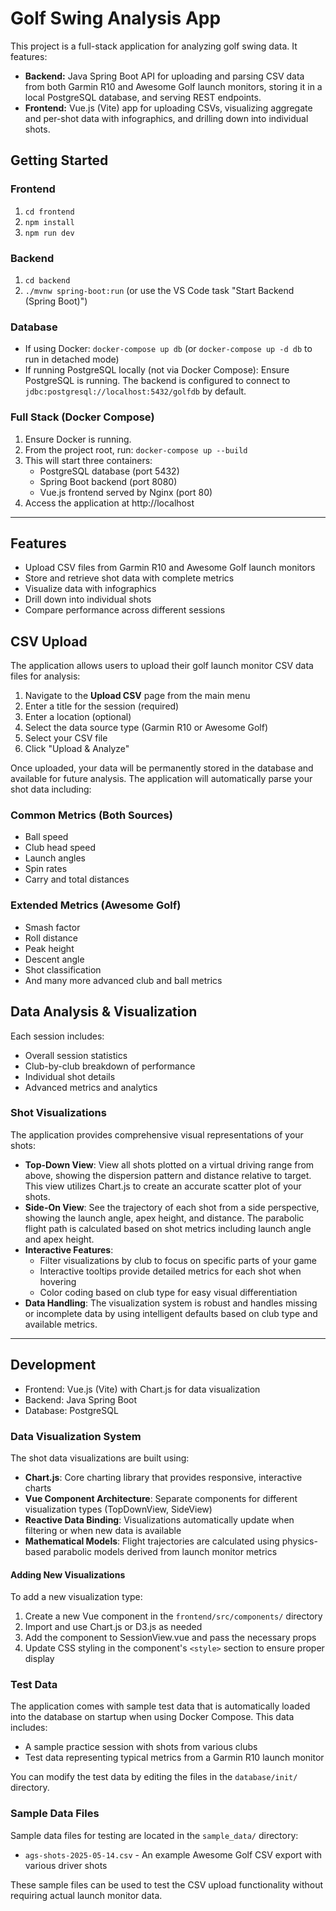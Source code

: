 # Golf Swing Analysis App

This project is a full-stack application for analyzing golf swing data. It features:

- **Backend:** Java Spring Boot API for uploading and parsing CSV data from both Garmin R10 and Awesome Golf launch monitors, storing it in a local PostgreSQL database, and serving REST endpoints.
- **Frontend:** Vue.js (Vite) app for uploading CSVs, visualizing aggregate and per-shot data with infographics, and drilling down into individual shots.

## Getting Started

### Frontend
1. `cd frontend`
2. `npm install`
3. `npm run dev`

### Backend
1. `cd backend`
2. `./mvnw spring-boot:run` (or use the VS Code task "Start Backend (Spring Boot)")

### Database
- If using Docker: `docker-compose up db` (or `docker-compose up -d db` to run in detached mode)
- If running PostgreSQL locally (not via Docker Compose): Ensure PostgreSQL is running. The backend is configured to connect to `jdbc:postgresql://localhost:5432/golfdb` by default.

### Full Stack (Docker Compose)
1. Ensure Docker is running.
2. From the project root, run: `docker-compose up --build`
3. This will start three containers:
   - PostgreSQL database (port 5432)
   - Spring Boot backend (port 8080)
   - Vue.js frontend served by Nginx (port 80)
4. Access the application at http://localhost

---

## Features
- Upload CSV files from Garmin R10 and Awesome Golf launch monitors
- Store and retrieve shot data with complete metrics
- Visualize data with infographics
- Drill down into individual shots
- Compare performance across different sessions

## CSV Upload
The application allows users to upload their golf launch monitor CSV data files for analysis:

1. Navigate to the **Upload CSV** page from the main menu
2. Enter a title for the session (required)
3. Enter a location (optional)
4. Select the data source type (Garmin R10 or Awesome Golf)
5. Select your CSV file
6. Click "Upload & Analyze"

Once uploaded, your data will be permanently stored in the database and available for future analysis. 
The application will automatically parse your shot data including:

### Common Metrics (Both Sources)
- Ball speed
- Club head speed
- Launch angles
- Spin rates
- Carry and total distances

### Extended Metrics (Awesome Golf)
- Smash factor
- Roll distance
- Peak height
- Descent angle
- Shot classification
- And many more advanced club and ball metrics

## Data Analysis & Visualization
Each session includes:
- Overall session statistics
- Club-by-club breakdown of performance
- Individual shot details
- Advanced metrics and analytics

### Shot Visualizations
The application provides comprehensive visual representations of your shots:
- **Top-Down View**: View all shots plotted on a virtual driving range from above, showing the dispersion pattern and distance relative to target. This view utilizes Chart.js to create an accurate scatter plot of your shots.
- **Side-On View**: See the trajectory of each shot from a side perspective, showing the launch angle, apex height, and distance. The parabolic flight path is calculated based on shot metrics including launch angle and apex height.
- **Interactive Features**:
  - Filter visualizations by club to focus on specific parts of your game
  - Interactive tooltips provide detailed metrics for each shot when hovering
  - Color coding based on club type for easy visual differentiation
- **Data Handling**: The visualization system is robust and handles missing or incomplete data by using intelligent defaults based on club type and available metrics.

---

## Development
- Frontend: Vue.js (Vite) with Chart.js for data visualization
- Backend: Java Spring Boot
- Database: PostgreSQL

### Data Visualization System
The shot data visualizations are built using:
- **Chart.js**: Core charting library that provides responsive, interactive charts
- **Vue Component Architecture**: Separate components for different visualization types (TopDownView, SideView)
- **Reactive Data Binding**: Visualizations automatically update when filtering or when new data is available
- **Mathematical Models**: Flight trajectories are calculated using physics-based parabolic models derived from launch monitor metrics

#### Adding New Visualizations
To add a new visualization type:
1. Create a new Vue component in the `frontend/src/components/` directory
2. Import and use Chart.js or D3.js as needed
3. Add the component to SessionView.vue and pass the necessary props
4. Update CSS styling in the component's `<style>` section to ensure proper display

### Test Data
The application comes with sample test data that is automatically loaded into the database on startup when using Docker Compose. This data includes:
- A sample practice session with shots from various clubs
- Test data representing typical metrics from a Garmin R10 launch monitor

You can modify the test data by editing the files in the `database/init/` directory.

### Sample Data Files
Sample data files for testing are located in the `sample_data/` directory:
- `ags-shots-2025-05-14.csv` - An example Awesome Golf CSV export with various driver shots

These sample files can be used to test the CSV upload functionality without requiring actual launch monitor data.
